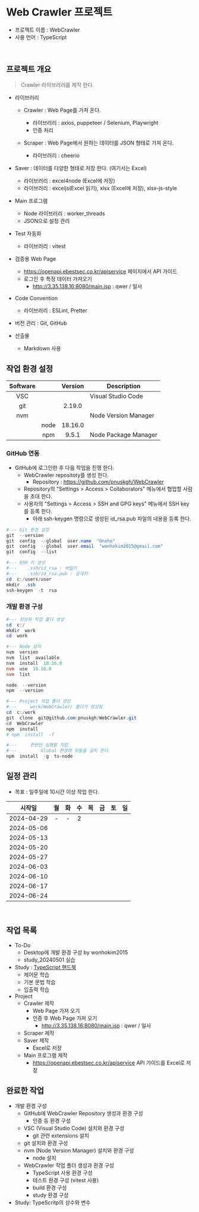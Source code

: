 # Web Crawler 프로젝트

- 프로젝트 이름 : WebCrawler
- 사용 언어 : TypeScript

​    

## 프로젝트 개요

> Crawler 라이브러리를 제작 한다.

  

- 라이브러리
  - Crawler : Web Page를 가져 온다.
    - 라이브러리 : axios, puppeteer / Selenium, Playwright
    - 인증 처리

  - Scraper : Web Page에서 원하는 데이터를 JSON 형태로 가져 온다. 
    - 라이브러리 : cheerio
  
- Saver : 데이터를 다양한 형태로 저장 한다. (여기서는 Excel)
    - 라이브러리 : excel4node (Excel에 저장)
    - 라이브러리 : exceljs(Excel 읽기), xlsx (Excel에 저장), xlsx-js-style
    
- Main 프로그램
  - Node 라이브러리 : worker_threads
  - JSON으로 설정 관리
  
- Test 자동화
  
  - 라이브러리 : vitest
  
- 검증용 Web Page
  - https://openapi.ebestsec.co.kr/apiservice 페이지에서 API 가이드
  - 로그인 후 특정 데이터 가져오기
    - http://3.35.138.16:8080/main.jsp : qwer / 일사
  
- Code Convention

    - 라이브러리 : ESLint, Pretter

- 버전 관리 : Git, GitHub

- 산출물
  - Markdown 사용

  

## 작업 환경 설정

| Software |      | Version | Description          |
| :------: | :--: | :-----: | -------------------- |
|   VSC    |      |         | Visual Studio Code   |
|   git    |      | 2.19.0  |                      |
|   nvm    |      |         | Node Version Manager |
|          | node | 18.16.0 |                      |
|          | npm  |  9.5.1  | Node Package Manager |

  

### GitHub 연동

- GitHub에 로그인한 후 다음 작업을 진행 한다.
  - WebCrawler repositoty를 생성 한다.
    - Repository : https://github.com/pnuskgh/WebCrawler
  - Repository의 "Settings > Access > Collaborators" 메뉴에서 협업할 사람을 초대 한다.
  - 사용자의 "Settings > Access > SSH and GPG keys" 메뉴에서 SSH key를 등록 한다.
    - 아래 ssh-keygen 명령으로 생성된 id_rsa.pub 파일의 내용을 등록 한다.

```powershell
#--- Git 환경 설정
git  --version
git  config  --global  user.name  "Oneho"
git  config  --global  user.email  "wonhokim2015@gmail.com"
git  config  --list

#--- SSH 키 생성
#---    .ssh/id_rsa : 비밀키
#---    .ssh/id_rsa.pub : 공개키
cd  c:/users/user
mkdir  .ssh
ssh-keygen  -t  rsa
```

  

### 개발 환경 구성

```powershell
#--- 최상위 작업 폴더 생성
cd  c:/
mkdir  work
cd  work

#--- Node 설치
nvm  version
nvm  list  available
nvm  install  18.16.0
nvm  use  18.16.0
nvm  list

node  --version
npm  --version

#--- Project 작업 폴더 생성
#---     work/WebCrawler/ 폴더가 생성됨
cd  c:/work
git  clone  git@github.com:pnuskgh/WebCrawler.git
cd  WebCrawler
npm  install
# npm  install  -f

#---     한번만 실행할 작업
#---         Global 환경에 모듈을 설치 한다.
npm  install  -g  ts-node
```

  

## 일정 관리

- 목표 : 일주일에 10시간 이상 작업 한다.

|   시작일   |  월  |  화  |  수  |  목  |  금  |  토  |  일  |
| :--------: | :--: | :--: | :--: | :--: | :--: | :--: | :--: |
| 2024-04-29 |  -   |  -   |  2   |      |      |      |      |
| 2024-05-06 |      |      |      |      |      |      |      |
| 2024-05-13 |      |      |      |      |      |      |      |
| 2024-05-20 |      |      |      |      |      |      |      |
| 2024-05-27 |      |      |      |      |      |      |      |
| 2024-06-03 |      |      |      |      |      |      |      |
| 2024-06-10 |      |      |      |      |      |      |      |
| 2024-06-17 |      |      |      |      |      |      |      |
| 2024-06-24 |      |      |      |      |      |      |      |

  

## 작업 목록

- To-Do
  - Desktop에 개발 환경 구성 by wonhokim2015
  - study_20240501 실습
- Study : [TypeScript 핸드북](https://typescript-kr.github.io/pages/basic-types.html)
  - 제어문 학습
  - 기본 문법 학습
  - 입출력 학습
- Project
  - Crawler 제작
    - Web Page 가져 오기
    - 인증 후 Web Page 가져 오기
      - http://3.35.138.16:8080/main.jsp : qwer / 일사
  - Scraper 제작
  - Saver 제작
    - Excel로 저장
  - Main 프로그램 제작
    - https://openapi.ebestsec.co.kr/apiservice API 가이드를 Excel로 저장



## 완료한 작업

  

- 개발 환경 구성
  - GitHub에 WebCrawler Repository 생성과 환경 구성
    - 인증 등 환경 구성
  - VSC (Visual Studio Code) 설치와 환경 구성
    - git 관련 extensions 설치
  - git 설치와 환경 구성
  - nvm (Node Version Manager) 설치와 환경 구성
    - node 설치
  - WebCrawler 작업 폴더 생성과 환경 구성
    - TypeScript 사용 환경 구성
    - 테스트 환경 구성 (vitest 사용)
    - build 환경 구성
    - study 환경 구성
- Study: TypeScritp의 상수와 변수

  